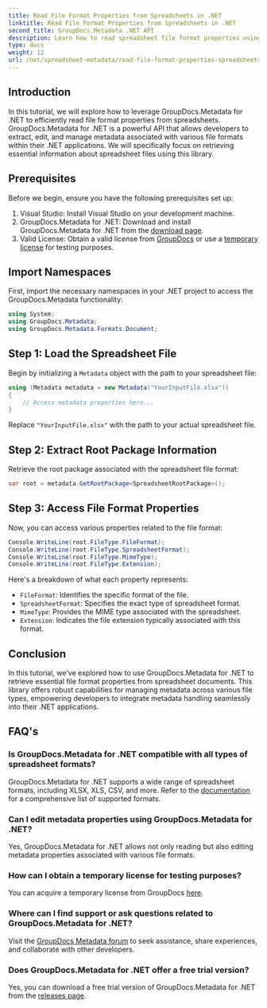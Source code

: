 ```yaml
---
title: Read File Format Properties from Spreadsheets in .NET
linktitle: Read File Format Properties from Spreadsheets in .NET
second_title: GroupDocs.Metadata .NET API
description: Learn how to read spreadsheet file format properties using GroupDocs.Metadata for .NET. Access file format, MIME type, and more with simple API calls.
type: docs
weight: 12
url: /net/spreadsheet-metadata/read-file-format-properties-spreadsheets/
---
```

## Introduction
In this tutorial, we will explore how to leverage GroupDocs.Metadata for .NET to efficiently read file format properties from spreadsheets. GroupDocs.Metadata for .NET is a powerful API that allows developers to extract, edit, and manage metadata associated with various file formats within their .NET applications. We will specifically focus on retrieving essential information about spreadsheet files using this library.
## Prerequisites
Before we begin, ensure you have the following prerequisites set up:
1. Visual Studio: Install Visual Studio on your development machine.
2. GroupDocs.Metadata for .NET: Download and install GroupDocs.Metadata for .NET from the [download page](https://releases.groupdocs.com/metadata/net/).
3. Valid License: Obtain a valid license from [GroupDocs](https://purchase.groupdocs.com/buy) or use a [temporary license](https://purchase.groupdocs.com/temporary-license/) for testing purposes.

## Import Namespaces
First, import the necessary namespaces in your .NET project to access the GroupDocs.Metadata functionality:
```csharp
using System;
using GroupDocs.Metadata;
using GroupDocs.Metadata.Formats.Document;
```
## Step 1: Load the Spreadsheet File
Begin by initializing a `Metadata` object with the path to your spreadsheet file:
```csharp
using (Metadata metadata = new Metadata("YourInputFile.xlsx"))
{
    // Access metadata properties here...
}
```
Replace `"YourInputFile.xlsx"` with the path to your actual spreadsheet file.
## Step 2: Extract Root Package Information
Retrieve the root package associated with the spreadsheet file format:
```csharp
var root = metadata.GetRootPackage<SpreadsheetRootPackage>();
```
## Step 3: Access File Format Properties
Now, you can access various properties related to the file format:
```csharp
Console.WriteLine(root.FileType.FileFormat);
Console.WriteLine(root.FileType.SpreadsheetFormat);
Console.WriteLine(root.FileType.MimeType);
Console.WriteLine(root.FileType.Extension);
```
Here's a breakdown of what each property represents:
- `FileFormat`: Identifies the specific format of the file.
- `SpreadsheetFormat`: Specifies the exact type of spreadsheet format.
- `MimeType`: Provides the MIME type associated with the spreadsheet.
- `Extension`: Indicates the file extension typically associated with this format.

## Conclusion
In this tutorial, we've explored how to use GroupDocs.Metadata for .NET to retrieve essential file format properties from spreadsheet documents. This library offers robust capabilities for managing metadata across various file types, empowering developers to integrate metadata handling seamlessly into their .NET applications.

## FAQ's
### Is GroupDocs.Metadata for .NET compatible with all types of spreadsheet formats?
GroupDocs.Metadata for .NET supports a wide range of spreadsheet formats, including XLSX, XLS, CSV, and more. Refer to the [documentation](https://reference.groupdocs.com/metadata/net/) for a comprehensive list of supported formats.
### Can I edit metadata properties using GroupDocs.Metadata for .NET?
Yes, GroupDocs.Metadata for .NET allows not only reading but also editing metadata properties associated with various file formats.
### How can I obtain a temporary license for testing purposes?
You can acquire a temporary license from GroupDocs [here](https://purchase.groupdocs.com/temporary-license/).
### Where can I find support or ask questions related to GroupDocs.Metadata for .NET?
Visit the [GroupDocs Metadata forum](https://forum.groupdocs.com/c/metadata/14) to seek assistance, share experiences, and collaborate with other developers.
### Does GroupDocs.Metadata for .NET offer a free trial version?
Yes, you can download a free trial version of GroupDocs.Metadata for .NET from the [releases page](https://releases.groupdocs.com/).
